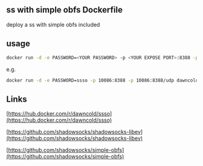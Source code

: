 ## ss with simple obfs Dockerfile

deploy a ss with simple obfs included

## usage
```bash
docker run -d -e PASSWORD=<YOUR PASSWORD> -p <YOUR EXPOSE PORT>:8388 -p <YOUR EXPOSE UDP PORT>:8388/udp dawncold/ssso:latest
```

e.g.
```bash
docker run -d -e PASSWORD=ssso -p 10086:8388 -p 10086:8388/udp dawncold/ssso:latest
```


## Links

[https://hub.docker.com/r/dawncold/ssso](https://hub.docker.com/r/dawncold/ssso)

[https://github.com/shadowsocks/shadowsocks-libev](https://github.com/shadowsocks/shadowsocks-libev)

[https://github.com/shadowsocks/simple-obfs](https://github.com/shadowsocks/simple-obfs)